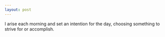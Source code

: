 ```yaml
---
layout: post
---
```


I arise each morning and set an intention for the day, choosing something to
strive for or accomplish.
